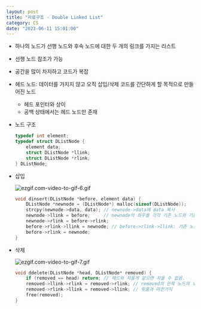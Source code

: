 ```yaml
---
layout: post
title: "자료구조 - Double Linked List"
category: CS
date: "2023-06-11 15:01:00"
---
```


- 하나의 노드가 선행 노드와 후속 노드에 대한 두 개의 링크를 가지는 리스트
- 선행 노드 참조가 가능
- 공간을 많이 차지하고 코드가 복잡
- 헤드 노드: 데이터를 가지지 않고 오직 삽입/삭제 코드를 간단하게 할 목적으로 만들어진 노드
    - 헤드 포인터와 상이
    - 공백 상태에서는 헤드 노드만 존재
- 노드 구조
    
    ```c
    typedef int element;
    typedef struct DListNode {
    	element data;
    	struct DListNode *llink;
    	struct DListNode *rlink;
    } DListNode;
    ```
    
- 삽입
    
    ![ezgif.com-video-to-gif-6.gif](@image/2023-06-11/dll_insert.gif)
    
    ```c
    void dinsert(DListNode *before, element data) {
    	DListNode *newnode = (DListNode*) malloc(sizeof(DListNode));
    	strcpy(newnode->data, data); // newnode->data에 data 복사
    	newnode->llink = before;     // newnode의 좌우를 각각 기존 노드와 기존 노드의 오론쪽 노드로 지정
    	newnode->rlink = before->rlink;
    	before->rlink->llink = newnode; // before->rlink->llink: 기존 노드의 오른쪽 노드의 왼쪽 노드: 원래는 before 겠지만 이젠 newnode!!
    	before->rlink = newnode;
    }
    ```
    
- 삭제
    
    ![ezgif.com-video-to-gif-7.gif](@image/2023-06-11/dll_remove.gif)
    
    ```c
    void ddelete(DListNode *head, DListNode* removed) {
    	if (removed == head) return; // 헤드와 지울게 같으면 지울 수 없음.
    	removed->llink->rlink = removed->rlink; // removed의 왼쪽 노드의 오른쪽 노드는 원래 removed였지만 삭제할 것이기 때문에 removed->right로 대체
    	removed->rlink->llink = removed->llink; // 윗줄과 마찬가지
    	free(removed);
    }
    ```